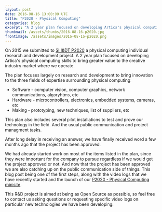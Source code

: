 ```yaml
---
layout: post
date: 2016-08-16 13:00:00 UTC
title: "P2020 - Physical Computing"
categories: blog
excerpt: "A 2 year plan focused on developing Artica's physical computing skills to bring greater value to the creative industry market where we operate."
thumbnail: /assets/thumbs/2016-08-16-p2020.jpg
frontimage: /assets/images/2016-08-16-p2020.png
---
```


On 2015 we submitted to [SI I&DT P2020][1] a physical computing individual research and development project. A 2 year plan focused on developing Artica's physical computing skills to bring greater value to the creative industry market where we operate.

The plan focuses largely on research and development to bring innovation to the three fields of expertise surrounding physical computing:

* Software - computer vision, computer graphics, network communications, algoryhtms, etc
* Hardware - microcontrollers, electronics, embedded systems, cameras, etc
* Making - prototyping, new techniques, list of suppliers, etc

This plan also includes several pilot installations to test and prove our technology in the field. And the usual public communication and project managment tasks.

After long delay in receiving an answer, we have finally received word a few months ago that the project has been approved.

We had already started work on most of the items listed in the plan, since they were important for the company to pursue regardless if we would get the project approved or not. And now that the project has been approved we are also catching up on the public communication side of things. This blog post being one of the first steps, along with the video logs that we have recently started and the launch of our [P2020 - Physical Computing minisite][2].

This R&D project is aimed at being as Open Source as possible, so feel free to contact us asking questions or requesting specific video logs on particular new technologies we have been developing.

[1]: https://www.portugal2020.pt/Portal2020
[2]: http://physical-computing.artica.cc/
